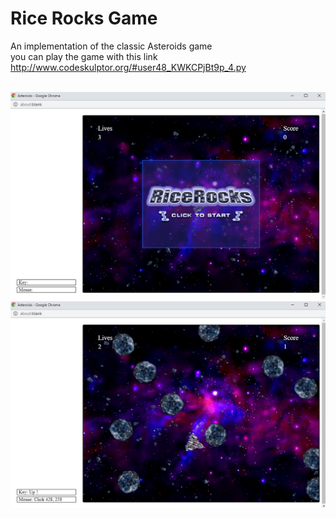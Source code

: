 # Rice Rocks Game 
An implementation of the classic Asteroids game
<br>
you can play the game with this link
<br>
http://www.codeskulptor.org/#user48_KWKCPjBt9p_4.py
<br>
<br>

![](https://github.com/ziad-awad/pythonGames/blob/main/RiceRocks-Game/img/rice1.PNG)
<br>
![](https://github.com/ziad-awad/pythonGames/blob/main/RiceRocks-Game/img/rice2.PNG)
